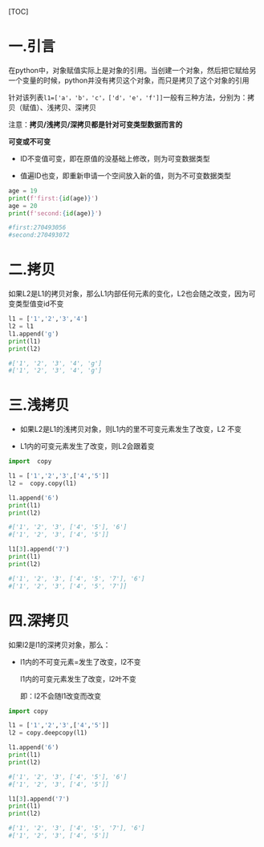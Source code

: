 [TOC]

# 一.引言

在python中，对象赋值实际上是对象的引用。当创建一个对象，然后把它赋给另一个变量的时候，python并没有拷贝这个对象，而只是拷贝了这个对象的引用

针对该列表`l1=['a'，'b'，'c'，['d'，'e'，'f']]`一般有三种方法，分别为：拷贝（赋值）、浅拷贝、深拷贝

注意：**拷贝/浅拷贝/深拷贝都是针对可变类型数据而言的**

**可变或不可变**

- ID不变值可变，即在原值的没基础上修改，则为可变数据类型

- 值遍ID也变，即重新申请一个空间放入新的值，则为不可变数据类型

```python
age = 19
print(f'first:{id(age)}')
age = 20
print(f'second:{id(age)}')

#first:270493056
#second:270493072
```

# 二.拷贝

如果L2是L1的拷贝对象，那么L1内部任何元素的变化，L2也会随之改变，因为可变类型值变id不变

```python
l1 = ['1','2','3','4']
l2 = l1
l1.append('g')
print(l1)
print(l2)

#['1', '2', '3', '4', 'g']
#['1', '2', '3', '4', 'g']
```

# 三.浅拷贝

- 如果L2是L1的浅拷贝对象，则L1内的里不可变元素发生了改变，L2 不变

- L1内的可变元素发生了改变，则L2会跟着变

```python
import  copy

l1 = ['1','2','3',['4','5']]
l2 =  copy.copy(l1)

l1.append('6')
print(l1)
print(l2)

#['1', '2', '3', ['4', '5'], '6']
#['1', '2', '3', ['4', '5']]

l1[3].append('7')
print(l1)
print(l2)

#['1', '2', '3', ['4', '5', '7'], '6']
#['1', '2', '3', ['4', '5', '7']]
```

# 四.深拷贝

如果l2是l1的深拷贝对象，那么：

- l1内的不可变元素=发生了改变，l2不变

  l1内的可变元素发生了改变，l2叶不变

  即：l2不会随l1改变而改变

```python
import copy

l1 = ['1','2','3',['4','5']]
l2 = copy.deepcopy(l1)

l1.append('6')
print(l1)
print(l2)

#['1', '2', '3', ['4', '5'], '6']
#['1', '2', '3', ['4', '5']]

l1[3].append('7')
print(l1)
print(l2)

#['1', '2', '3', ['4', '5', '7'], '6']
#['1', '2', '3', ['4', '5']]
```